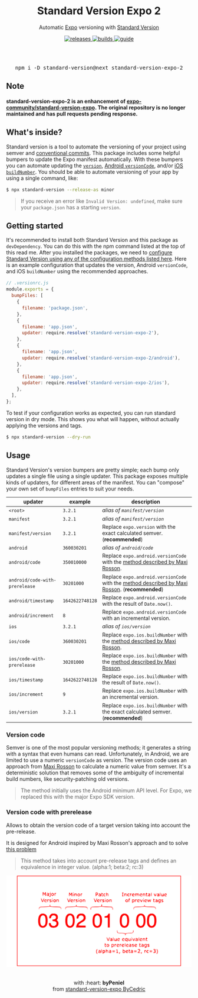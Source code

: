 <div align="center">
  <h1>Standard Version Expo 2</h1>
  <p>Automatic <a href="https://github.com/expo/expo">Expo</a> versioning with <a href="https://github.com/conventional-changelog/standard-version">Standard Version</a></p>
  <p>
    <a href="https://github.com/bilwifi/standard-version-expo/releases">
      <img src="https://img.shields.io/github/release/bilwifi/standard-version-expo/all.svg" alt="releases" />
    </a>
    <a href="https://github.com/bilwifi/standard-version-expo/actions">
      <img src="https://img.shields.io/github/workflow/status/bilwifi/standard-version-expo/CI/master.svg" alt="builds" />
    </a>
    <a href="https://dev.to/bycedric/simplify-expo-releases-with-standard-version-2f4o">
      <img src="https://img.shields.io/badge/guide-dev.to-lightgrey" alt="guide" />
    </a>
  </p>
  <br />
  <br />
  <pre>npm i -D standard-version@next standard-version-expo-2</pre>
</div>

## Note

#### standard-version-expo-2 is an enhancement of [expo-community/standard-version-expo](https://github.com/expo-community/standard-version-expo). The original repository is no longer maintained and has pull requests pending response.

## What's inside?

Standard version is a tool to automate the versioning of your project using semver and [conventional commits][link-conventional].
This package includes some helpful bumpers to update the Expo manifest automatically.
With these bumpers you can automate updating the [`version`][link-expo-version], [Android `versionCode`][link-expo-android], and/or [iOS `buildNumber`][link-expo-ios].
You should be able to automate versioning of your app by using a single command, like:

```bash
$ npx standard-version --release-as minor
```

> If you receive an error like `Invalid Version: undefined`, make sure your `package.json` has a starting `version`.

## Getting started

It's recommended to install both Standard Version and this package as `devDependency`.
You can do this with the npm command listed at the top of this read me.
After you installed the packages, we need to [configure Standard Version using any of the configuration methods listed here][link-standard-version].
Here is an example configuration that updates the version, Android `versionCode`, and iOS `buildNumber` using the recommended approaches.

```js
// .versionrc.js
module.exports = {
  bumpFiles: [
    {
      filename: 'package.json',
    },
    {
      filename: 'app.json',
      updater: require.resolve('standard-version-expo-2'),
    },
    {
      filename: 'app.json',
      updater: require.resolve('standard-version-expo-2/android'),
    },
    {
      filename: 'app.json',
      updater: require.resolve('standard-version-expo-2/ios'),
    },
  ],
};
```

To test if your configuration works as expected, you can run standard version in dry mode.
This shows you what will happen, without actually applying the versions and tags.

```bash
$ npx standard-version --dry-run
```

## Usage

Standard Version's version bumpers are pretty simple; each bump only updates a single file using a single updater.
This package exposes multiple kinds of updaters, for different areas of the manifest.
You can "compose" your own set of `bumpFiles` entries to suit your needs.

| updater                        | example     | description                                                                                                         |
| ------------------------------ | ----------- | ------------------------------------------------------------------------------------------------------------------- |
| `<root>`                       | `3.2.1`     | _alias of `manifest/version`_                                                                                       |
| `manifest`                     | `3.2.1`     | _alias of `manifest/version`_                                                                                       |
| `manifest/version`             | `3.2.1`     | Replace `expo.version` with the exact calculated semver. (**recommended**)                                          |
| `android`                      | `360030201` | _alias of `android/code`_                                                                                           |
| `android/code`                 | `350010000` | Replace `expo.android.versionCode` with the [method described by Maxi Rosson][link-version-code].                   |
| `android/code-with-prerelease` | `30201000`  | Replace `expo.android.versionCode` with the [method described by Maxi Rosson][link-version-code]. (**recommended**) || `android/timestamp` | `1642622748128` | Replace `expo.android.versionCode` with the result of `Date.now()`.                                                 |
| `android/timestamp` | `1642622748128` | Replace `expo.android.versionCode` with the result of `Date.now()`.                                                 |
| `android/increment`            | `8`         | Replace `expo.android.versionCode` with an incremental version.                                                     |
| `ios`                          | `3.2.1`     | _alias of `ios/version`_                                                                                            |
| `ios/code`                     | `360030201` | Replace `expo.ios.buildNumber` with the [method described by Maxi Rosson][link-version-code].                       |
| `ios/code-with-prerelease`     | `30201000`  | Replace `expo.ios.buildNumber` with the [method described by Maxi Rosson][link-version-code].                       |
| `ios/timestamp`     | `1642622748128` | Replace `expo.ios.buildNumber` with the result of `Date.now()`.                                                     |
| `ios/increment`                | `9`         | Replace `expo.ios.buildNumber` with an incremental version.                                                         |
| `ios/version`                  | `3.2.1`     | Replace `expo.ios.buildNumber` with the exact calculated semver. (**recommended**)                                  |

### Version code

Semver is one of the most popular versioning methods; it generates a string with a syntax that even humans can read.
Unfortunately, in Android, we are limited to use a numeric `versionCode` as version.
The version code uses an approach from [Maxi Rosson][link-version-code] to calculate a numeric value from semver.
It's a deterministic solution that removes some of the ambiguity of incremental build numbers, like security-patching old versions.

> The method initially uses the Android minimum API level. For Expo, we replaced this with the major Expo SDK version.

### Version code with prerelease

Allows to obtain the version code of a target version taking into account the pre-release.

It is designed for Android inspired by Maxi Rosson's approach and to solve [this problem](https://github.com/expo-community/standard-version-expo/issues/21)

> This method takes into account pre-release tags and defines an equivalence in integer value. (alpha:1; beta:2; rc:3)

![img-version-code-with-prerelease](./assets/img/version-code-with-prerelease.svg)

<!-- <div align="center">
<img src="./assets/img/version-code-with-prerelease.svg">
</div> -->

<div align="center">
  <br />
  with :heart: <strong>byPeniel</strong>
  <br />
  from <a href="https://github.com/bilwifi/standard-version-expo" target="_blank">standard-version-expo ByCedric</a>
</div>

[link-conventional]: https://www.conventionalcommits.org/en/v1.0.0/
[link-expo-android]: https://docs.expo.io/versions/latest/workflow/configuration#android
[link-expo-ios]: https://docs.expo.io/versions/latest/workflow/configuration#ios
[link-expo-version]: https://docs.expo.io/versions/latest/workflow/configuration#version
[link-standard-version]: https://github.com/conventional-changelog/standard-version#configuration
[link-version-code]: https://medium.com/@maxirosson/versioning-android-apps-d6ec171cfd82
[link-version-code-with-prerelease]: #version-code-with-prerelease
